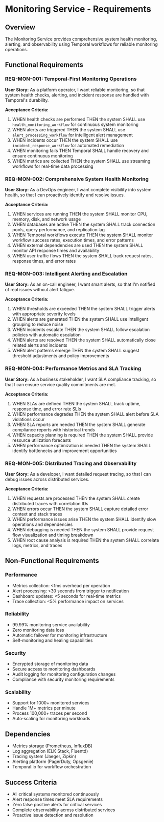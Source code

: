 # Monitoring Service - Requirements

## Overview
The Monitoring Service provides comprehensive system health monitoring, alerting, and observability using Temporal workflows for reliable monitoring operations.

## Functional Requirements

### REQ-MON-001: Temporal-First Monitoring Operations
**User Story:** As a platform operator, I want reliable monitoring, so that system health checks, alerting, and incident response are handled with Temporal's durability.

**Acceptance Criteria:**
1. WHEN health checks are performed THEN the system SHALL use `health_monitoring_workflow` for continuous system monitoring
2. WHEN alerts are triggered THEN the system SHALL use `alert_processing_workflow` for intelligent alert management
3. WHEN incidents occur THEN the system SHALL use `incident_response_workflow` for automated remediation
4. WHEN monitoring fails THEN Temporal SHALL handle recovery and ensure continuous monitoring
5. WHEN metrics are collected THEN the system SHALL use streaming workflows for real-time data processing

### REQ-MON-002: Comprehensive System Health Monitoring
**User Story:** As a DevOps engineer, I want complete visibility into system health, so that I can proactively identify and resolve issues.

**Acceptance Criteria:**
1. WHEN services are running THEN the system SHALL monitor CPU, memory, disk, and network usage
2. WHEN databases are active THEN the system SHALL track connection pools, query performance, and replication lag
3. WHEN Temporal workflows execute THEN the system SHALL monitor workflow success rates, execution times, and error patterns
4. WHEN external dependencies are used THEN the system SHALL monitor API response times and availability
5. WHEN user traffic flows THEN the system SHALL track request rates, response times, and error rates

### REQ-MON-003: Intelligent Alerting and Escalation
**User Story:** As an on-call engineer, I want smart alerts, so that I'm notified of real issues without alert fatigue.

**Acceptance Criteria:**
1. WHEN thresholds are exceeded THEN the system SHALL trigger alerts with appropriate severity levels
2. WHEN alerts are generated THEN the system SHALL use intelligent grouping to reduce noise
3. WHEN incidents escalate THEN the system SHALL follow escalation policies with automatic escalation
4. WHEN alerts are resolved THEN the system SHALL automatically close related alerts and incidents
5. WHEN alert patterns emerge THEN the system SHALL suggest threshold adjustments and policy improvements

### REQ-MON-004: Performance Metrics and SLA Tracking
**User Story:** As a business stakeholder, I want SLA compliance tracking, so that I can ensure service quality commitments are met.

**Acceptance Criteria:**
1. WHEN SLAs are defined THEN the system SHALL track uptime, response time, and error rate SLIs
2. WHEN performance degrades THEN the system SHALL alert before SLA violations occur
3. WHEN SLA reports are needed THEN the system SHALL generate compliance reports with historical trends
4. WHEN capacity planning is required THEN the system SHALL provide resource utilization forecasts
5. WHEN performance optimization is needed THEN the system SHALL identify bottlenecks and improvement opportunities

### REQ-MON-005: Distributed Tracing and Observability
**User Story:** As a developer, I want detailed request tracing, so that I can debug issues across distributed services.

**Acceptance Criteria:**
1. WHEN requests are processed THEN the system SHALL create distributed traces with correlation IDs
2. WHEN errors occur THEN the system SHALL capture detailed error context and stack traces
3. WHEN performance issues arise THEN the system SHALL identify slow operations and dependencies
4. WHEN debugging is needed THEN the system SHALL provide request flow visualization and timing breakdown
5. WHEN root cause analysis is required THEN the system SHALL correlate logs, metrics, and traces

## Non-Functional Requirements

### Performance
- Metrics collection: <1ms overhead per operation
- Alert processing: <30 seconds from trigger to notification
- Dashboard updates: <5 seconds for real-time metrics
- Trace collection: <5% performance impact on services

### Reliability
- 99.99% monitoring service availability
- Zero monitoring data loss
- Automatic failover for monitoring infrastructure
- Self-monitoring and healing capabilities

### Security
- Encrypted storage of monitoring data
- Secure access to monitoring dashboards
- Audit logging for monitoring configuration changes
- Compliance with security monitoring requirements

### Scalability
- Support for 1000+ monitored services
- Handle 1M+ metrics per minute
- Process 100,000+ traces per second
- Auto-scaling for monitoring workloads

## Dependencies
- Metrics storage (Prometheus, InfluxDB)
- Log aggregation (ELK Stack, Fluentd)
- Tracing system (Jaeger, Zipkin)
- Alerting platform (PagerDuty, Opsgenie)
- Temporal.io for workflow orchestration

## Success Criteria
- All critical systems monitored continuously
- Alert response times meet SLA requirements
- Zero false positive alerts for critical services
- Complete observability across distributed services
- Proactive issue detection and resolution